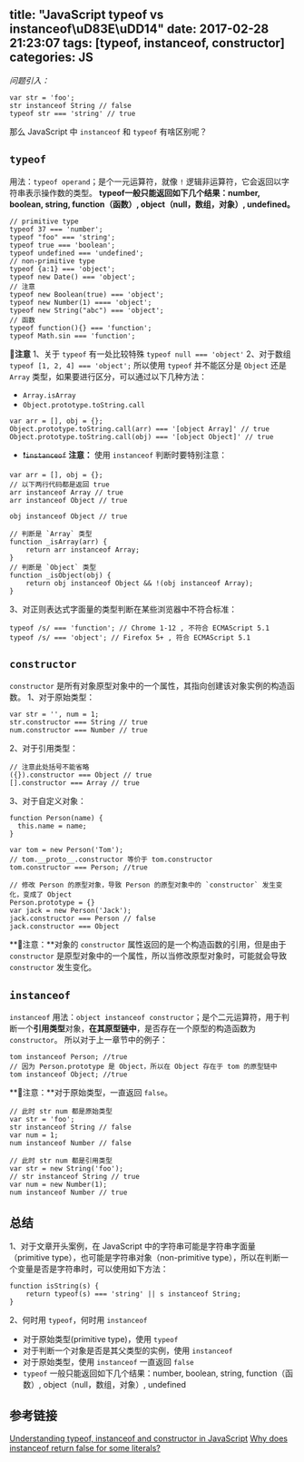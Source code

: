 title: "JavaScript typeof vs instanceof\uD83E\uDD14"
date: 2017-02-28 21:23:07
tags: [typeof, instanceof, constructor]
categories: JS
---

*问题引入：*
```
var str = 'foo';
str instanceof String // false
typeof str === 'string' // true
```
那么 JavaScript 中 `instanceof` 和 `typeof` 有啥区别呢？

<!-- more -->

## `typeof`
用法：`typeof operand`；是个一元运算符，就像 `!` 逻辑非运算符，它会返回以字符串表示操作数的类型。
**typeof一般只能返回如下几个结果：number, boolean, string, function（函数）, object（null，数组，对象）, undefined。**
```
// primitive type
typeof 37 === 'number';
typeof "foo" === 'string';
typeof true === 'boolean';
typeof undefined === 'undefined';
// non-primitive type
typeof {a:1} === 'object';
typeof new Date() === 'object';
// 注意
typeof new Boolean(true) === 'object';
typeof new Number(1) ==== 'object';
typeof new String("abc") === 'object';
// 函数
typeof function(){} === 'function';
typeof Math.sin === 'function';
```
**📌注意**
1、关于 `typeof` 有一处比较特殊 `typeof null === 'object'`
2、对于数组 `typeof [1, 2, 4] === 'object';`
所以使用 `typeof` 并不能区分是 `Object` 还是 `Array` 类型，如果要进行区分，可以通过以下几种方法：
- `Array.isArray`
- `Object.prototype.toString.call`
```
var arr = [], obj = {};
Object.prototype.toString.call(arr) === '[object Array]' // true
Object.prototype.toString.call(obj) === '[object Object]' // true
```
- ❗️~~`instanceof`~~
**注意：** 使用 `instanceof` 判断时要特别注意：
```
var arr = [], obj = {};
// 以下两行代码都是返回 true
arr instanceof Array // true
arr instanceof Object // true

obj instanceof Object // true

// 判断是 `Array` 类型
function _isArray(arr) {
    return arr instanceof Array;
}
// 判断是 `Object` 类型
function _isObject(obj) {
    return obj instanceof Object && !(obj instanceof Array);
}
```

3、对正则表达式字面量的类型判断在某些浏览器中不符合标准：
```
typeof /s/ === 'function'; // Chrome 1-12 , 不符合 ECMAScript 5.1
typeof /s/ === 'object'; // Firefox 5+ , 符合 ECMAScript 5.1
```

## `constructor`
`constructor` 是所有对象原型对象中的一个属性，其指向创建该对象实例的构造函数。
1、对于原始类型：
```
var str = '', num = 1;
str.constructor === String // true
num.constructor === Number // true
```
2、对于引用类型：
```
// 注意此处括号不能省略
({}).constructor === Object // true
[].constructor === Array // true
```
3、对于自定义对象：
```
function Person(name) {
  this.name = name;
}

var tom = new Person('Tom');
// tom.__proto__.constructor 等价于 tom.constructor
tom.constructor === Person; //true

// 修改 Person 的原型对象，导致 Person 的原型对象中的 `constructor` 发生变化，变成了 Object
Person.prototype = {}
var jack = new Person('Jack');
jack.constructor === Person // false
jack.constructor === Object
```
**📌注意：**对象的 `constructor` 属性返回的是一个构造函数的引用，但是由于 `constructor` 是原型对象中的一个属性，所以当修改原型对象时，可能就会导致 `constructor` 发生变化。

## `instanceof`
`instanceof` 用法：`object instanceof constructor`；是个二元运算符，用于判断一个**引用类型**对象，**在其原型链中**，是否存在一个原型的构造函数为 `constructor`。
所以对于上一章节中的例子：
```
tom instanceof Person; //true
// 因为 Person.prototype 是 Object，所以在 Object 存在于 tom 的原型链中
tom instanceof Object; //true
```
**📌注意：**对于原始类型，一直返回 `false`。
```
// 此时 str num 都是原始类型
var str = 'foo';
str instanceof String // false
var num = 1;
num instanceof Number // false

// 此时 str num 都是引用类型
var str = new String('foo');
// str instanceof String // true
var num = new Number(1);
num instanceof Number // true
```

## 总结
1、对于文章开头案例，在 JavaScript 中的字符串可能是字符串字面量（primitive type），也可能是字符串对象（non-primitive type），所以在判断一个变量是否是字符串时，可以使用如下方法：
```
function isString(s) {
    return typeof(s) === 'string' || s instanceof String;
}
```
2、何时用 `typeof`，何时用 `instanceof`
- 对于原始类型(primitive type)，使用 `typeof`
- 对于判断一个对象是否是其父类型的实例，使用 `instanceof`
- 对于原始类型，使用 `instanceof` 一直返回 `false`
- `typeof` 一般只能返回如下几个结果：number, boolean, string, function（函数）, object（null，数组，对象）, undefined

## 参考链接
[Understanding typeof, instanceof and constructor in JavaScript](http://skilldrick.co.uk/2011/09/understanding-typeof-instanceof-and-constructor-in-javascript/)
[Why does instanceof return false for some literals?](http://stackoverflow.com/questions/203739/why-does-instanceof-return-false-for-some-literals)

